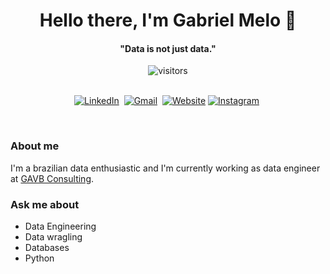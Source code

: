 <!--
**GabrielMMelo/gabrielmmelo** is a ✨ _special_ ✨ repository because its `README.md` (this file) appears on your GitHub profile.
-->

<p>
  <h1 align="center"><b>Hello there, I'm Gabriel Melo 👋</b></h1>
</p>

<p>
  <h4 align="center"><b>"Data is not just data."</b></h4>
</p>

<p align="center">
    <img align="center" alt="visitors" src="https://gpvc.arturio.dev/GabrielMMelo" />
</p>

<p align="center">
<br>
<a href="https://www.linkedin.com/in/gabrielmmelo/"><img src="https://img.shields.io/badge/linkedin-%230077B5.svg?&style=for-the-badge&logo=linkedin&logoColor=white" alt="LinkedIn" /></a>&nbsp;
<a href="mailto:gabrielmelocomp@gmail.com?subject=Hello%20Gabriel"><img src="https://img.shields.io/badge/gmail-%23D14836.svg?&style=for-the-badge&logo=gmail&logoColor=white" alt="Gmail"/></a>&nbsp;
<a href="https://gabrielmmelo.github.io/"><img alt="Website" src="https://img.shields.io/website?style=for-the-badge&up_message=portfolio&url=https%3A%2F%2Fkkvanonymous.github.io%2F"></a>
<a href="https://www.instagram.com/melooogabriel/"><img src="https://img.shields.io/badge/instagram-%23E4405F.svg?&style=for-the-badge&logo=instagram&logoColor=white" alt="Instagram" /></a>&nbsp;
</p>

<br>

### About me
I'm a brazilian data enthusiastic and I'm currently working as data engineer at [GAVB Consulting](https://www.gavb.com.br/).

### Ask me about
- Data Engineering
- Data wragling
- Databases
- Python

<!--
### GH stats
[![Anurag's github stats](https://github-readme-stats.vercel.app/api?username=gabrielmmelo&count_private=true&show_icons=true&theme=dracula)](https://github.com/anuraghazra/github-readme-stats)
-->

